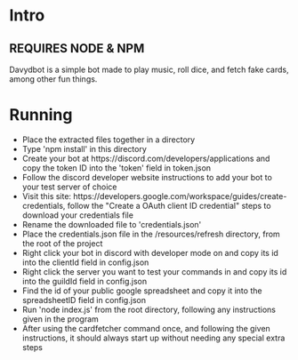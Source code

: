 # Intro
## REQUIRES NODE & NPM
Davydbot is a simple bot made to play music, roll dice, and fetch fake cards, among other fun things.

# Running
<ul>
<li>Place the extracted files together in a directory</li>
<li>Type 'npm install' in this directory</li>
<li>Create your bot at https://discord.com/developers/applications and copy the token ID into the 'token' field in token.json</li>
<li>Follow the discord developer website instructions to add your bot to your test server of choice</li>
<li>Visit this site: https://developers.google.com/workspace/guides/create-credentials, follow the "Create a OAuth client ID credential" steps to download your credentials file</li>
<li>Rename the downloaded file to 'credentials.json'</li>
<li>Place the credentials.json file in the /resources/refresh directory, from the root of the project</li>
<li>Right click your bot in discord with developer mode on and copy its id into the clientId field in config.json</li>
<li>Right click the server you want to test your commands in and copy its id into the guildId field in config.json</li>
<li>Find the id of your public google spreadsheet and copy it into the spreadsheetID field in config.json</li>
<li>Run 'node index.js' from the root directory, following any instructions given in the program</li>
<li>After using the cardfetcher command once, and following the given instructions, it should always start up without needing any special extra steps</li>
</ul>
